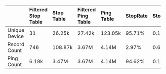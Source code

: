 |               | Filtered Stop Table   | Stop Table   | Filtered Ping Table   | Ping Table   | StopRate   | StopFilterRate   | PingFilterRate   |
|:--------------|:----------------------|:-------------|:----------------------|:-------------|:-----------|:-----------------|:-----------------|
| Unique Device | 31                    | 26.25k       | 27.42k                | 123.05k      | 95.71%     | 0.12%            | 22.28%           |
| Record Count  | 746                   | 108.87k      | 3.67M                 | 4.14M        | 2.97%      | 0.69%            | 88.66%           |
| Ping Count    | 6.18k                 | 3.47M        | 3.67M                 | 4.14M        | 94.62%     | 0.18%            | 88.66%           |